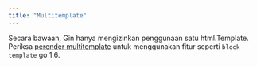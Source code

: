 ```yaml
---
title: "Multitemplate"
---
```


Secara bawaan, Gin hanya mengizinkan penggunaan satu html.Template. Periksa [perender multitemplate](https://github.com/gin-contrib/multitemplate) untuk menggunakan fitur seperti `block template` go 1.6.
